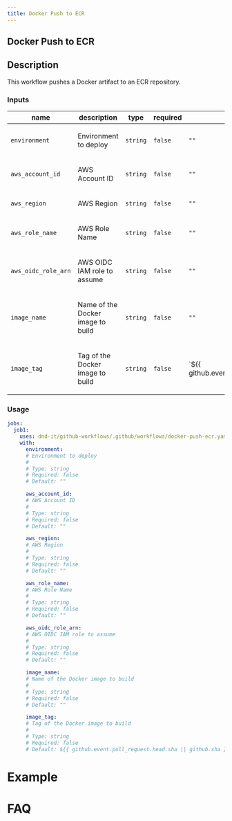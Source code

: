 ```yaml
---
title: Docker Push to ECR
---
```


<!-- action-docs-header source=".github/workflows/docker-push-ecr.yaml" -->
## Docker Push to ECR
<!-- action-docs-header source=".github/workflows/docker-push-ecr.yaml" -->

## Description

This workflow pushes a Docker artifact to an ECR repository.

<!-- action-docs-inputs source=".github/workflows/docker-push-ecr.yaml" -->
### Inputs

| name | description | type | required | default |
| --- | --- | --- | --- | --- |
| `environment` | <p>Environment to deploy</p> | `string` | `false` | `""` |
| `aws_account_id` | <p>AWS Account ID</p> | `string` | `false` | `""` |
| `aws_region` | <p>AWS Region</p> | `string` | `false` | `""` |
| `aws_role_name` | <p>AWS Role Name</p> | `string` | `false` | `""` |
| `aws_oidc_role_arn` | <p>AWS OIDC IAM role to assume</p> | `string` | `false` | `""` |
| `image_name` | <p>Name of the Docker image to build</p> | `string` | `false` | `""` |
| `image_tag` | <p>Tag of the Docker image to build</p> | `string` | `false` | `${{ github.event.pull_request.head.sha || github.sha }}` |
<!-- action-docs-inputs source=".github/workflows/docker-push-ecr.yaml" -->

<!-- action-docs-outputs source=".github/workflows/docker-push-ecr.yaml" -->

<!-- action-docs-outputs source=".github/workflows/docker-push-ecr.yaml" -->

<!-- action-docs-usage source=".github/workflows/docker-push-ecr.yaml" project="dnd-it/github-workflows/.github/workflows/docker-push-ecr.yaml" version="v2" -->
### Usage

```yaml
jobs:
  job1:
    uses: dnd-it/github-workflows/.github/workflows/docker-push-ecr.yaml@v2
    with:
      environment:
      # Environment to deploy
      #
      # Type: string
      # Required: false
      # Default: ""

      aws_account_id:
      # AWS Account ID
      #
      # Type: string
      # Required: false
      # Default: ""

      aws_region:
      # AWS Region
      #
      # Type: string
      # Required: false
      # Default: ""

      aws_role_name:
      # AWS Role Name
      #
      # Type: string
      # Required: false
      # Default: ""

      aws_oidc_role_arn:
      # AWS OIDC IAM role to assume
      #
      # Type: string
      # Required: false
      # Default: ""

      image_name:
      # Name of the Docker image to build
      #
      # Type: string
      # Required: false
      # Default: ""

      image_tag:
      # Tag of the Docker image to build
      #
      # Type: string
      # Required: false
      # Default: ${{ github.event.pull_request.head.sha || github.sha }}
```
<!-- action-docs-usage source=".github/workflows/docker-push-ecr.yaml" project="dnd-it/github-workflows/.github/workflows/docker-push-ecr.yaml" version="v2" -->

# Example

# FAQ
